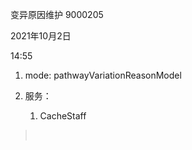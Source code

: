 变异原因维护 9000205

2021年10月2日

14:55

1.  mode: pathwayVariationReasonModel

2.  服务：

    1.  CacheStaff

>  

 
